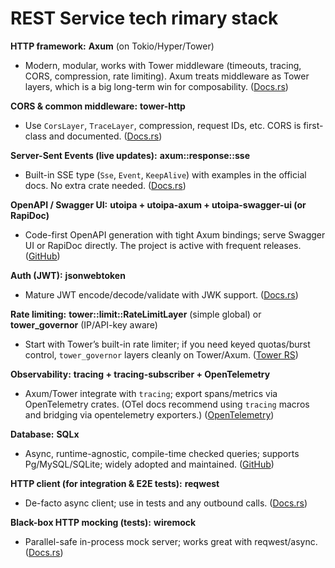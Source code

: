 # REST Service tech rimary stack

**HTTP framework:** **Axum** (on Tokio/Hyper/Tower)

* Modern, modular, works with Tower middleware (timeouts, tracing, CORS, compression, rate limiting). Axum treats middleware as Tower layers, which is a big long-term win for composability. ([Docs.rs][1])

**CORS & common middleware:** **tower-http**

* Use `CorsLayer`, `TraceLayer`, compression, request IDs, etc. CORS is first-class and documented. ([Docs.rs][2])

**Server-Sent Events (live updates):** **axum::response::sse**

* Built-in SSE type (`Sse`, `Event`, `KeepAlive`) with examples in the official docs. No extra crate needed. ([Docs.rs][3])

**OpenAPI / Swagger UI:** **utoipa + utoipa-axum + utoipa-swagger-ui (or RapiDoc)**

* Code-first OpenAPI generation with tight Axum bindings; serve Swagger UI or RapiDoc directly. The project is active with frequent releases. ([GitHub][4])

**Auth (JWT):** **jsonwebtoken**

* Mature JWT encode/decode/validate with JWK support. ([Docs.rs][5])

**Rate limiting:** **tower::limit::RateLimitLayer** (simple global) or **tower_governor** (IP/API-key aware)

* Start with Tower’s built-in rate limiter; if you need keyed quotas/burst control, `tower_governor` layers cleanly on Tower/Axum. ([Tower RS][6])

**Observability:** **tracing + tracing-subscriber + OpenTelemetry**

* Axum/Tower integrate with `tracing`; export spans/metrics via OpenTelemetry crates. (OTel docs recommend using `tracing` macros and bridging via opentelemetry exporters.) ([OpenTelemetry][7])

**Database:** **SQLx**

* Async, runtime-agnostic, compile-time checked queries; supports Pg/MySQL/SQLite; widely adopted and maintained. ([GitHub][8])

**HTTP client (for integration & E2E tests):** **reqwest**

* De-facto async client; use in tests and any outbound calls. ([Docs.rs][9])

**Black-box HTTP mocking (tests):** **wiremock**

* Parallel-safe in-process mock server; works great with reqwest/async. ([Docs.rs][10])

[1]: https://docs.rs/axum/latest/axum/middleware/index.html?utm_source=chatgpt.com "axum::middleware - Rust"
[2]: https://docs.rs/tower-http/latest/tower_http/cors/struct.CorsLayer.html?utm_source=chatgpt.com "CorsLayer in tower_http::cors - Rust"
[3]: https://docs.rs/axum/latest/axum/response/sse/?utm_source=chatgpt.com "axum::response::sse - Rust"
[4]: https://github.com/juhaku/utoipa?utm_source=chatgpt.com "GitHub - juhaku/utoipa: Simple, Fast, Code first and Compile time generated OpenAPI documentation for Rust"
[5]: https://docs.rs/jsonwebtoken?utm_source=chatgpt.com "jsonwebtoken - Rust"
[6]: https://tower-rs.github.io/tower/tower/limit/rate/struct.RateLimitLayer.html?utm_source=chatgpt.com "RateLimitLayer in tower::limit::rate - Rust"
[7]: https://opentelemetry.io/docs/languages/rust/?utm_source=chatgpt.com "Rust | OpenTelemetry"
[8]: https://github.com/launchbadge/sqlx?utm_source=chatgpt.com "GitHub - launchbadge/sqlx: 🧰 The Rust SQL Toolkit. An async, pure Rust SQL crate featuring compile-time checked queries without a DSL. Supports PostgreSQL, MySQL, and SQLite."
[9]: https://docs.rs/reqwest/latest/reqwest/blocking/?utm_source=chatgpt.com "reqwest::blocking - Rust"
[10]: https://docs.rs/wiremock/?utm_source=chatgpt.com "wiremock - Rust"